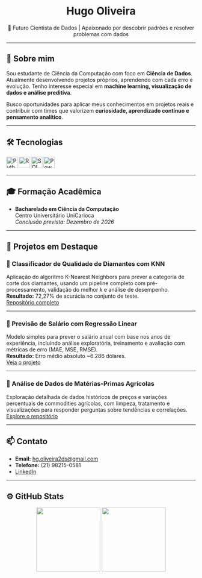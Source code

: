 <h1 align="center">Hugo Oliveira</h1>

<p align="center">
  🚀 Futuro Cientista de Dados | Apaixonado por descobrir padrões e resolver problemas com dados
</p>

---

## 🧠 Sobre mim

Sou estudante de Ciência da Computação com foco em **Ciência de Dados**. Atualmente desenvolvendo projetos próprios, aprendendo com cada erro e evolução. Tenho interesse especial em **machine learning, visualização de dados e análise preditiva**.  

Busco oportunidades para aplicar meus conhecimentos em projetos reais e contribuir com times que valorizem **curiosidade, aprendizado contínuo e pensamento analítico**.

---

## 🛠️ Tecnologias

<img align="left" alt="Python" width="30px" src="https://cdn.jsdelivr.net/gh/devicons/devicon/icons/python/python-original.svg" />
<img align="left" alt="R" width="30px" src="https://cdn.jsdelivr.net/gh/devicons/devicon/icons/r/r-original.svg" />
<img align="left" alt="SQL" width="30px" src="https://cdn.jsdelivr.net/gh/devicons/devicon/icons/mysql/mysql-original.svg" />
<img align="left" alt="Power BI" width="30px" src="https://img.icons8.com/color/48/000000/power-bi.png" />
<br><br>

---

## 🎓 Formação Acadêmica

- **Bacharelado em Ciência da Computação**  
  Centro Universitário UniCarioca  
  *Conclusão prevista: Dezembro de 2026*

---

## 🚀 Projetos em Destaque

### 💎 Classificador de Qualidade de Diamantes com KNN
Aplicação do algoritmo K-Nearest Neighbors para prever a categoria de corte dos diamantes, usando um pipeline completo com pré-processamento, validação do melhor *k* e análise de desempenho.  
**Resultado:** 72,27% de acurácia no conjunto de teste.  
[Repositório completo](https://github.com/seu_usuario/diamond-cut-classifier-knn)

---

### 💼 Previsão de Salário com Regressão Linear
Modelo simples para prever o salário anual com base nos anos de experiência, incluindo análise exploratória, treinamento e avaliação com métricas de erro (MAE, MSE, RMSE).  
**Resultado:** Erro médio absoluto ~6.286 dólares.  
[Veja o projeto](https://github.com/seu_usuario/salary-prediction-regression)

---

### 🌾 Análise de Dados de Matérias-Primas Agrícolas
Exploração detalhada de dados históricos de preços e variações percentuais de commodities agrícolas, com limpeza, tratamento e visualizações para responder perguntas sobre tendências e correlações.  
[Explore o repositório](https://github.com/seu_usuario/agricultural-prices-analysis)

---

## 📫 Contato

- **Email:** hg.oliveira2ds@gmail.com 
- **Telefone:** (21) 98215-0581
- [LinkedIn](www.linkedin.com/in/hugosantos14)  

---

## ⚙️ GitHub Stats

<p align="center">
  <img height="170px" src="https://github-readme-stats.vercel.app/api?username=seu_usuario&show_icons=true&theme=radical" />
  <img height="170px" src="https://github-readme-stats.vercel.app/api/top-langs/?username=seu_usuario&layout=compact&theme=radical" />
</p>
